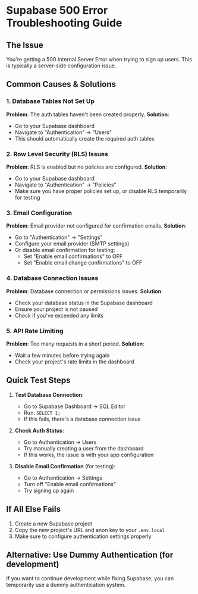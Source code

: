 # Supabase 500 Error Troubleshooting Guide

## The Issue
You're getting a 500 Internal Server Error when trying to sign up users. This is typically a server-side configuration issue.

## Common Causes & Solutions

### 1. Database Tables Not Set Up
**Problem**: The auth tables haven't been created properly.
**Solution**: 
- Go to your Supabase dashboard
- Navigate to "Authentication" → "Users" 
- This should automatically create the required auth tables

### 2. Row Level Security (RLS) Issues
**Problem**: RLS is enabled but no policies are configured.
**Solution**:
- Go to your Supabase dashboard
- Navigate to "Authentication" → "Policies"
- Make sure you have proper policies set up, or disable RLS temporarily for testing

### 3. Email Configuration
**Problem**: Email provider not configured for confirmation emails.
**Solution**:
- Go to "Authentication" → "Settings"
- Configure your email provider (SMTP settings)
- Or disable email confirmation for testing:
  - Set "Enable email confirmations" to OFF
  - Set "Enable email change confirmations" to OFF

### 4. Database Connection Issues
**Problem**: Database connection or permissions issues.
**Solution**:
- Check your database status in the Supabase dashboard
- Ensure your project is not paused
- Check if you've exceeded any limits

### 5. API Rate Limiting
**Problem**: Too many requests in a short period.
**Solution**:
- Wait a few minutes before trying again
- Check your project's rate limits in the dashboard

## Quick Test Steps

1. **Test Database Connection**:
   - Go to Supabase Dashboard → SQL Editor
   - Run: `SELECT 1;`
   - If this fails, there's a database connection issue

2. **Check Auth Status**:
   - Go to Authentication → Users
   - Try manually creating a user from the dashboard
   - If this works, the issue is with your app configuration

3. **Disable Email Confirmation** (for testing):
   - Go to Authentication → Settings
   - Turn off "Enable email confirmations"
   - Try signing up again

## If All Else Fails

1. Create a new Supabase project
2. Copy the new project's URL and anon key to your `.env.local`
3. Make sure to configure authentication settings properly

## Alternative: Use Dummy Authentication (for development)

If you want to continue development while fixing Supabase, you can temporarily use a dummy authentication system.
